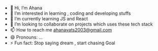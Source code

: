 - 👋 Hi, I’m Ahana
- 👀 I’m interested in learning , coding and developing stuffs
- 🌱 I’m currently learning JS and React
- 💞️ I’m looking to collaborate on projects which uses these tech stack
- 📫 How to reach me ahanavats2003@gmail.com
- 😄 Pronouns: ...
- ⚡ Fun fact: Stop saying dream , start chasing Goal

<!---
ahanadev/ahanadev is a ✨ special ✨ repository because its `README.md` (this file) appears on your GitHub profile.
You can click the Preview link to take a look at your changes.
--->
